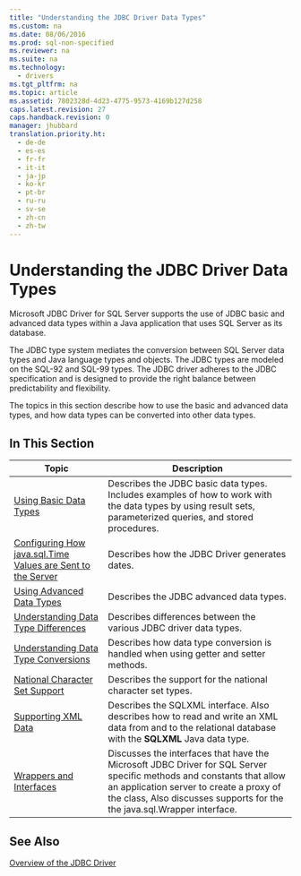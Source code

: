 ```yaml
---
title: "Understanding the JDBC Driver Data Types"
ms.custom: na
ms.date: 08/06/2016
ms.prod: sql-non-specified
ms.reviewer: na
ms.suite: na
ms.technology: 
  - drivers
ms.tgt_pltfrm: na
ms.topic: article
ms.assetid: 7802328d-4d23-4775-9573-4169b127d258
caps.latest.revision: 27
caps.handback.revision: 0
manager: jhubbard
translation.priority.ht: 
  - de-de
  - es-es
  - fr-fr
  - it-it
  - ja-jp
  - ko-kr
  - pt-br
  - ru-ru
  - sv-se
  - zh-cn
  - zh-tw
---
```

# Understanding the JDBC Driver Data Types
   Microsoft JDBC Driver for SQL Server  supports the use of JDBC basic and advanced data types within a Java application that uses  SQL Server  as its database.  
  
 The JDBC type system mediates the conversion between  SQL Server  data types and Java language types and objects. The JDBC types are modeled on the SQL-92 and SQL-99 types. The JDBC driver adheres to the JDBC specification and is designed to provide the right balance between predictability and flexibility.  
  
 The topics in this section describe how to use the basic and advanced data types, and how data types can be converted into other data types.  
  
## In This Section  
  
|Topic|Description|  
|-----------|-----------------|  
|[Using Basic Data Types](../content/Using-Basic-Data-Types.md)|Describes the JDBC basic data types. Includes examples of how to work with the data types by using result sets, parameterized queries, and stored procedures.|  
|[Configuring How java.sql.Time Values are Sent to the Server](../content/Configuring-How-java.sql.Time-Values-are-Sent-to-the-Server.md)|Describes how the JDBC Driver generates dates.|  
|[Using Advanced Data Types](../content/Using-Advanced-Data-Types.md)|Describes the JDBC advanced data types.|  
|[Understanding Data Type Differences](../content/Understanding-Data-Type-Differences.md)|Describes differences between the various JDBC driver data types.|  
|[Understanding Data Type Conversions](../content/Understanding-Data-Type-Conversions.md)|Describes how data type conversion is handled when using getter and setter methods.|  
|[National Character Set Support](../content/National-Character-Set-Support.md)|Describes the support for the national character set types.|  
|[Supporting XML Data](../content/Supporting-XML-Data.md)|Describes the SQLXML interface. Also describes how to read and write an XML data from and to the relational database with the **SQLXML** Java data type.|  
|[Wrappers and Interfaces](../content/Wrappers-and-Interfaces.md)|Discusses the interfaces that have the  Microsoft JDBC Driver for SQL Server  specific methods and constants that allow an application server to create a proxy of the class, Also discusses supports for the the java.sql.Wrapper interface.|  
  
## See Also  
 [Overview of the JDBC Driver](../content/Overview-of-the-JDBC-Driver.md)  
  
  